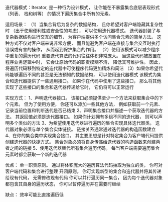 迭代器模式：Iterator, 是一种行为设计模式， 让你能在不暴露集合底层表现形式 （列表、 栈和树等） 的情况下遍历集合中所有的元素。


适用场景：
（1）当集合背后为复杂的数据结构， 且你希望对客户端隐藏其复杂性时 （出于使用便利性或安全性的考虑）， 可以使用迭代器模式。
迭代器封装了与复杂数据结构进行交互的细节， 为客户端提供多个访问集合元素的简单方法。 这种方式不仅对客户端来说非常方便， 
而且能避免客户端在直接与集合交互时执行错误或有害的操作， 从而起到保护集合的作用。
（2）使用该模式可以减少程序中重复的遍历代码
重要迭代算法的代码往往体积非常庞大。 当这些代码被放置在程序业务逻辑中时， 它会让原始代码的职责模糊不清， 降低其可维护性。 
因此， 将遍历代码移到特定的迭代器中可使程序代码更加精炼和简洁
（3）如果你希望代码能够遍历不同的甚至是无法预知的数据结构， 可以使用迭代器模式
该模式为集合和迭代器提供了一些通用接口。 如果你在代码中使用了这些接口， 那么将其他实现了这些接口的集合和迭代器传递给它时， 它仍将可以正常运行

实现方式：
1、声明迭代器接口。 该接口必须提供至少一个方法来获取集合中的下个元素。 但为了使用方便， 你还可以添加一些其他方法， 例如获取前一个元素、 记录当前位置和判断迭代是否已结束
2、声明集合接口并描述一个获取迭代器的方法。 其返回值必须是迭代器接口。 如果你计划拥有多组不同的迭代器， 则可以声明多个类似的方法
3、为希望使用迭代器进行遍历的集合实现具体迭代器类。 迭代器对象必须与单个集合实体链接。 链接关系通常通过迭代器的构造函数建立
4、在你的集合类中实现集合接口。 其主要思想是针对特定集合为客户端代码提供创建迭代器的快捷方式。 集合对象必须将自身传递给迭代器的构造函数来创建两者之间的链接
5、使用迭代器替代所有集合遍历代码。 每当客户端需要遍历集合元素时都会获取一个新的迭代器

优点：
单一职责原则。 通过将体积庞大的遍历算法代码抽取为独立的类， 你可对客户端代码和集合进行整理
开闭原则。 你可实现新型的集合和迭代器并将其传递给现有代码， 无需修改现有代码
你可以并行遍历同一集合， 因为每个迭代器对象都包含其自身的遍历状态，
你可以暂停遍历并在需要时继续

缺点：
效率可能比直接遍历低

